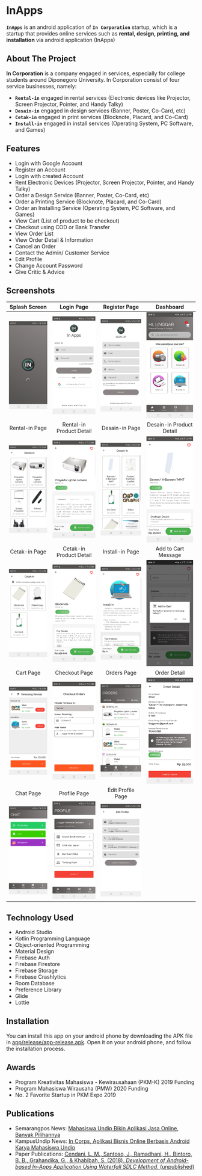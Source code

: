 # InApps
**`InApps`** is an android application of **`In Corporation`** startup, which is a startup that provides online services such as **rental, design, printing, and installation** via android application (InApps)

## About The Project
**In Corporation** is a company engaged in services, especially for college students around Diponegoro University. In Corporation consist of four service businesses, namely:
- **`Rental-in`** engaged in rental services (Electronic devices like  Projector, Screen Projector, Pointer, and Handy Talky)
- **`Desain-in`** engaged in design services (Banner, Poster, Co-Card, etc)
- **`Cetak-in`** engaged in print services (Blocknote, Placard, and Co-Card)
- **`Install-in`** engaged in install services (Operating System, PC Software, and Games)

## Features
* Login with Google Account
* Register an Account
* Login with created Account
* Rent Electronic Devices (Projector, Screen Projector, Pointer, and Handy Talky)
* Order a Design Service (Banner, Poster, Co-Card, etc)
* Order a Printing Service (Blocknote, Placard, and Co-Card)
* Order an Installing Service (Operating System, PC Software, and Games)
* View Cart (List of product to be checkout)
* Checkout using COD or Bank Transfer
* View Order List
* View Order Detail & Information
* Cancel an Order
* Contact the Admin/ Customer Service
* Edit Profile
* Change Account Password
* Give Critic & Advice

## Screenshots
Splash Screen | Login Page | Register Page | Dashboard
:-------------------------:|:-------------------------:|:-------------------------:|:-------------------------:
![Screenshot 1](Screenshots/Screenshot_20230324-233445.jpg)  |  ![Screenshot 3](Screenshots/Screenshot_20230324-233506.jpg)  |  ![Screenshot 2](Screenshots/Screenshot_20230324-233512.jpg)  |  ![Screenshot 4](Screenshots/Screenshot_20230324-234022.jpg)
Rental-in Page | Rental-in Product Detail | Desain-in Page | Desain-in Product Detail
![Screenshot 1](Screenshots/Screenshot_20230324-233641.jpg)  |  ![Screenshot 2](Screenshots/Screenshot_20230324-233652.jpg)  |  ![Screenshot 3](Screenshots/Screenshot_20230324-233713.jpg)  |  ![Screenshot 4](Screenshots/Screenshot_20230324-233724.jpg)
Cetak-in Page | Cetak-in Product Detail | Install-in Page | Add to Cart Message
![Screenshot 1](Screenshots/Screenshot_20230324-233732.jpg)  |  ![Screenshot 2](Screenshots/Screenshot_20230324-233736.jpg)  |  ![Screenshot 3](Screenshots/Screenshot_20230324-233740.jpg)  |  ![Screenshot 4](Screenshots/Screenshot_20230324-233928.jpg)
Cart Page | Checkout Page | Orders Page | Order Detail
![Screenshot 1](Screenshots/Screenshot_20230324-234027.jpg)  |  ![Screenshot 2](Screenshots/Screenshot_20230324-234102.jpg)  |  ![Screenshot 3](Screenshots/Screenshot_20230324-234128.jpg)  |  ![Screenshot 4](Screenshots/Screenshot_20230324-234332.jpg)
Chat Page | Profile Page | Edit Profile Page
![Screenshot 1](Screenshots/Screenshot_20230324-234341.jpg)  |  ![Screenshot 2](Screenshots/Screenshot_20230324-234345.jpg)  |  ![Screenshot 3](Screenshots/Screenshot_20230324-234351.jpg)

## Technology Used
* Android Studio
* Kotlin Programming Language
* Object-oriented Programming
* Material Design
* Firebase Auth
* Firebase Firestore
* Firebase Storage
* Firebase Crashlytics
* Room Database
* Preference Library
* Glide
* Lottie

## Installation
You can install this app on your android phone by downloading the APK file in [app/release/app-release.apk](app/release/app-release.apk). Open it on your android phone, and follow the installation process.

## Awards
* Program Kreativitas Mahasiswa - Kewirausahaan (PKM-K) 2019 Funding
* Program Mahasiswa Wirausaha (PMW) 2020 Funding
* No. 2 Favorite Startup in PKM Expo 2019

## Publications
* Semarangpos News: [Mahasiswa Undip Bikin Aplikasi Jasa Online, Banyak Pilihannya](https://www.semarangpos.com/mahasiswa-undip-bikin-aplikasi-jasa-online-banyak-pilihannya-1005047)
* KampusUndip News: [In Corps, Aplikasi Bisnis Online Berbasis Android Karya Mahasiswa Undip](http://www.kampusundip.com/2019/07/pkm-undip-in-corps.html)
* Paper Publications: [Cendani, L. M., Santoso, J., Ramadhani, H., Bintoro, B. B., Grahandika, G., & Khabibah, S. (2018). *Development of Android-based In-Apps Application Using Waterfall SDLC Method*. (unpublished)](Publications/ijetrm_Artikel%20Ilmiah%20In%20Apps.pdf)
